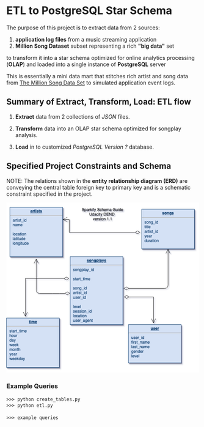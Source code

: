 # ETL to PostgreSQL Star Schema

The purpose of this project is to extract data from 2 sources: 

1. **application log files** from a music streaming application
2. **Million Song Dataset** subset representing a rich **"big data"** set

to transform it into a star schema optimized for online analytics processing (**OLAP**)
and loaded into a single instance of **PostgreSQL** server

This is essentially a mini data mart that stitches rich artist and song data from
[The Million Song Data Set](http://millionsongdataset.com/) to
simulated application event logs.

## Summary of Extract, Transform, Load: ETL flow

1. **Extract** data from 2 collections of *JSON* files. 

2. **Transform** data into an OLAP star schema optimized for songplay analysis.

3. **Load** in to customized _PostgreSQL Version ?_ database.

## Specified Project Constraints and Schema

NOTE: The relations shown in the **entity relationship diagram (ERD)** are conveying the central table foreign key to primary key and is a schematic constraint specified in the project.

![data mart schema](https://github.com/keithvanAntwerp/data-engineering-projects/blob/master/sparkify1.png)


### Example Queries
```
>>> python create_tables.py
>>> python etl.py

>>> example queries
```